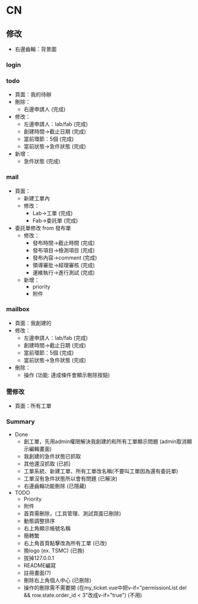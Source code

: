 # CN 

<!-- ## templete
### login
- fab/lab
- ID
- password
- no 註冊

### todo
- mail
    - 審核狀態/急件狀態/lab
    - 時間
    - sorted
- 個人消息
    - mail 中的審核狀態
    - ->mailbox
### mail
- 審核狀態/急件狀態/lab
- 時間
- 檢測項目
- 副檔(.pdf, 1mb)

### mailbox
- 依 lab/fab 分類
- 寄件備份
- list
    - 審核狀態 -->

## 修改
- 右邊齒輪：背景圖
### login
### todo
- 頁面：我的待辦
- 刪除：
    - 右邊申請人 (完成)
- 修改：
    - 左邊申請人：lab/fab (完成)
    - 創建時間->截止日期 (完成)
    - 當前環節：5個 (完成)
    - 當前狀態->急件狀態 (完成)
- 新增：
    - 急件狀態 (完成)
### mail
- 頁面：
    - 新建工單內
    - 修改：
        - Lab->工單 (完成)
        - Fab->委託單 (完成)
- 委託單修改 from 發布單
    - 修改：
        - 發布時間->截止時間 (完成)
        - 發布項目->檢測項目 (完成)
        - 發布內容->comment (完成)
        - 領導審批->經理審核 (完成)
        - 運維執行->進行測試 (完成)
    - 新增：
        - priority
        - 附件
### mailbox
- 頁面：我創建的
- 修改：
    - 左邊申請人：lab/fab (完成)
    - 創建時間->截止日期 (完成)
    - 當前環節：5個 (完成)
    - 當前狀態->急件狀態 (完成)
- 刪除：
    - 操作 (功能: 達成條件會顯示刪除按鈕)
### 需修改
- 頁面：所有工單

### Summary
- Done
    - 創工單，先用admin權限解決我創建的和所有工單顯示問題 (admin取消顯示編輯畫面)
    - 我創建的急件狀態已抓取
    - 其他還沒抓取 (已抓)
    - 工單系統、新建工單、所有工單改名稱(不要叫工單因為還有委託單)
    - 工單沒有急件狀態所以會有問題 (已解決)
    - 右邊齒輪功能刪除 (已隱藏) 
- TODO
    - Priority
    - 附件
    - 首頁需刪除，(工具管理、測試頁面已刪除)
    - 動態調整排序
    - 右上角顯示帳號名稱
    - 簡轉繁
    - 右上角首頁點擊改為所有工單 (已改)
    - 換logo (ex. TSMC) (已換)
    - 拔掉127.0.0.1
    - README編寫
    - 註冊畫面(?)
    - 刪除右上角個人中心 (已刪除)
    - 操作的刪除需不需要開 (在my_ticket.vue中把v-if="permissionList.del && row.state.order_id < 3"改成v-if="true") (不用)

